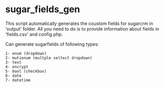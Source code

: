 # sugar_fields_gen
This script automatically generates the coustom fields for sugarcrm in 'output' folder.
All you need to do is to provide information about fields in 'fields.csv' and config.php.

Can generate sugarfields of following types:

	1- enum (dropdown)
	2- mutienum (multple seltect dropdown)
	3- text
	4- encrypt
	5- bool (checkbox)
	6- date
	7- datetime